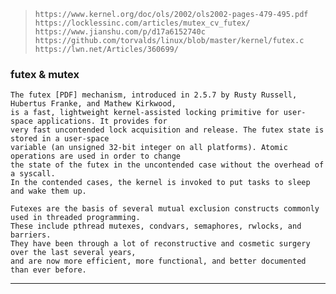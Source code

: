 >     https://www.kernel.org/doc/ols/2002/ols2002-pages-479-495.pdf
>     https://locklessinc.com/articles/mutex_cv_futex/
>     https://www.jianshu.com/p/d17a6152740c
>     https://github.com/torvalds/linux/blob/master/kernel/futex.c
>     https://lwn.net/Articles/360699/
>
###    futex & mutex
    The futex [PDF] mechanism, introduced in 2.5.7 by Rusty Russell, Hubertus Franke, and Mathew Kirkwood, 
    is a fast, lightweight kernel-assisted locking primitive for user-space applications. It provides for 
    very fast uncontended lock acquisition and release. The futex state is stored in a user-space 
    variable (an unsigned 32-bit integer on all platforms). Atomic operations are used in order to change 
    the state of the futex in the uncontended case without the overhead of a syscall. 
    In the contended cases, the kernel is invoked to put tasks to sleep and wake them up.

    Futexes are the basis of several mutual exclusion constructs commonly used in threaded programming. 
    These include pthread mutexes, condvars, semaphores, rwlocks, and barriers. 
    They have been through a lot of reconstructive and cosmetic surgery over the last several years, 
    and are now more efficient, more functional, and better documented than ever before.
------